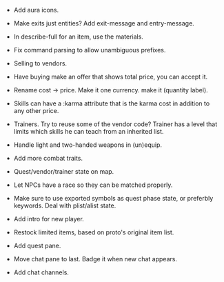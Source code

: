 * Add aura icons.

* Make exits just entities? Add exit-message and entry-message.

* In describe-full for an item, use the materials.

* Fix command parsing to allow unambiguous prefixes.

* Selling to vendors.

* Have buying make an offer that shows total price, you can accept it.

* Rename cost -> price. Make it one currency. make it (quantity label).

* Skills can have a :karma attribute that is the karma cost in addition to any
  other price.

* Trainers. Try to reuse some of the vendor code? Trainer has a level that
  limits which skills he can teach from an inherited list.

* Handle light and two-handed weapons in (un)equip.

* Add more combat traits.

* Quest/vendor/trainer state on map.

* Let NPCs have a race so they can be matched properly.

* Make sure to use exported symbols as quest phase state, or preferbly keywords.
  Deal with plist/alist state.

* Add intro for new player.

* Restock limited items, based on proto's original item list.

* Add quest pane.

* Move chat pane to last. Badge it when new chat appears.

* Add chat channels.
